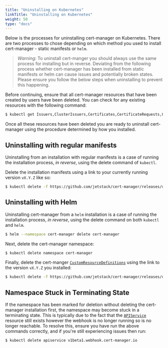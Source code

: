```yaml
---
title: "Uninstalling on Kubernetes"
linkTitle: "Uninstalling on Kubernetes"
weight: 50
type: "docs"
---
```


Below is the processes for uninstalling cert-manager on Kubernetes. There are
two processes to chose depending on which method you used to install
cert-manager - static manifests or `helm`.

> *Warning*: To uninstall cert-manger you should always use the same process for
> installing but in reverse. Deviating from the following process whether
> cert-manager has been installed from static manifests or helm can cause issues
> and potentially broken states. Please ensure you follow the below steps when
> uninstalling to prevent this happening.

Before continuing, ensure that all cert-manager resources that have been created
by users have been deleted. You can check for any existing resources with the
following command:

```bash
$ kubectl get Issuers,ClusterIssuers,Certificates,CertificateRequests,Orders,Challenges --all-namespaces
```

Once all these resources have been deleted you are ready to uninstall
cert-manager using the procedure determined by how you installed.

## Uninstalling with regular manifests

Uninstalling from an installation with regular manifests is a case of running
the installation process, *in reverse*, using the delete command of `kubectl`.

Delete the installation manifests using a link to your currently running version
`vX.Y.Z` like so:

```bash
$ kubectl delete -f https://github.com/jetstack/cert-manager/releases/download/vX.Y.Z/cert-manager.yaml
```

## Uninstalling with Helm

Uninstalling cert-manager from a `helm` installation is a case of running the
installation process, *in reverse*, using the delete command on both `kubectl`
and `helm`.


```bash
$ helm --namespace cert-manager delete cert-manager
```

Next, delete the cert-manager namespace:

```bash
$ kubectl delete namespace cert-manager
```

Finally, delete the cert-manger
[`CustomResourceDefinitions`](https://kubernetes.io/docs/concepts/extend-kubernetes/api-extension/custom-resources/)
using the link to the version `vX.Y.Z` you installed:

```bash
$ kubectl delete -f https://github.com/jetstack/cert-manager/releases/download/vX.Y.Z/cert-manager.crds.yaml
```

## Namespace Stuck in Terminating State

If the namespace has been marked for deletion without deleting the cert-manager
installation first, the namespace may become stuck in a terminating state. This
is typically due to the fact that the [`APIService`](https://kubernetes.io/docs/tasks/access-kubernetes-api/setup-extension-api-server) resource still exists
however the webhook is no longer running so is no longer reachable. To resolve
this, ensure you have run the above commands correctly, and if you're still
experiencing issues then run:

```bash
$ kubectl delete apiservice v1beta1.webhook.cert-manager.io
```
